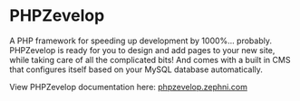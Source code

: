 # PHPZevelop

A PHP framework for speeding up development by 1000%... probably. PHPZevelop is ready for you to design and add pages to your new site, while taking care of all the complicated bits! And comes with a built in CMS that configures itself based on your MySQL database automatically.

View PHPZevelop documentation here: [phpzevelop.zephni.com](https://phpzevelop.zephni.com)
